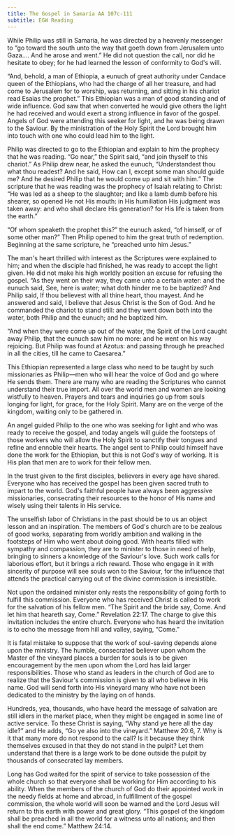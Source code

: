 ```yaml
---
title: The Gospel in Samaria AA 107c-111
subtitle: EGW Reading
---
```


While Philip was still in Samaria, he was directed by a heavenly messenger to “go toward the south unto the way that goeth down from Jerusalem unto Gaza.... And he arose and went.” He did not question the call, nor did he hesitate to obey; for he had learned the lesson of conformity to God's will.

“And, behold, a man of Ethiopia, a eunuch of great authority under Candace queen of the Ethiopians, who had the charge of all her treasure, and had come to Jerusalem for to worship, was returning, and sitting in his chariot read Esaias the prophet.” This Ethiopian was a man of good standing and of wide influence. God saw that when converted he would give others the light he had received and would exert a strong influence in favor of the gospel. Angels of God were attending this seeker for light, and he was being drawn to the Saviour. By the ministration of the Holy Spirit the Lord brought him into touch with one who could lead him to the light.

Philip was directed to go to the Ethiopian and explain to him the prophecy that he was reading. “Go near,” the Spirit said, “and join thyself to this chariot.” As Philip drew near, he asked the eunuch, “Understandest thou what thou readest? And he said, How can I, except some man should guide me? And he desired Philip that he would come up and sit with him.” The scripture that he was reading was the prophecy of Isaiah relating to Christ: “He was led as a sheep to the slaughter; and like a lamb dumb before his shearer, so opened He not His mouth: in His humiliation His judgment was taken away: and who shall declare His generation? for His life is taken from the earth.”

“Of whom speaketh the prophet this?” the eunuch asked, “of himself, or of some other man?” Then Philip opened to him the great truth of redemption. Beginning at the same scripture, he “preached unto him Jesus.”

The man's heart thrilled with interest as the Scriptures were explained to him; and when the disciple had finished, he was ready to accept the light given. He did not make his high worldly position an excuse for refusing the gospel. “As they went on their way, they came unto a certain water: and the eunuch said, See, here is water; what doth hinder me to be baptized? And Philip said, If thou believest with all thine heart, thou mayest. And he answered and said, I believe that Jesus Christ is the Son of God. And he commanded the chariot to stand still: and they went down both into the water, both Philip and the eunuch; and he baptized him.

“And when they were come up out of the water, the Spirit of the Lord caught away Philip, that the eunuch saw him no more: and he went on his way rejoicing. But Philip was found at Azotus: and passing through he preached in all the cities, till he came to Caesarea.”

This Ethiopian represented a large class who need to be taught by such missionaries as Philip—men who will hear the voice of God and go where He sends them. There are many who are reading the Scriptures who cannot understand their true import. All over the world men and women are looking wistfully to heaven. Prayers and tears and inquiries go up from souls longing for light, for grace, for the Holy Spirit. Many are on the verge of the kingdom, waiting only to be gathered in.

An angel guided Philip to the one who was seeking for light and who was ready to receive the gospel, and today angels will guide the footsteps of those workers who will allow the Holy Spirit to sanctify their tongues and refine and ennoble their hearts. The angel sent to Philip could himself have done the work for the Ethiopian, but this is not God's way of working. It is His plan that men are to work for their fellow men.

In the trust given to the first disciples, believers in every age have shared. Everyone who has received the gospel has been given sacred truth to impart to the world. God's faithful people have always been aggressive missionaries, consecrating their resources to the honor of His name and wisely using their talents in His service.

The unselfish labor of Christians in the past should be to us an object lesson and an inspiration. The members of God's church are to be zealous of good works, separating from worldly ambition and walking in the footsteps of Him who went about doing good. With hearts filled with sympathy and compassion, they are to minister to those in need of help, bringing to sinners a knowledge of the Saviour's love. Such work calls for laborious effort, but it brings a rich reward. Those who engage in it with sincerity of purpose will see souls won to the Saviour, for the influence that attends the practical carrying out of the divine commission is irresistible.

Not upon the ordained minister only rests the responsibility of going forth to fulfill this commission. Everyone who has received Christ is called to work for the salvation of his fellow men. “The Spirit and the bride say, Come. And let him that heareth say, Come.” Revelation 22:17. The charge to give this invitation includes the entire church. Everyone who has heard the invitation is to echo the message from hill and valley, saying, “Come.”

It is fatal mistake to suppose that the work of soul-saving depends alone upon the ministry. The humble, consecrated believer upon whom the Master of the vineyard places a burden for souls is to be given encouragement by the men upon whom the Lord has laid larger responsibilities. Those who stand as leaders in the church of God are to realize that the Saviour's commission is given to all who believe in His name. God will send forth into His vineyard many who have not been dedicated to the ministry by the laying on of hands.

Hundreds, yea, thousands, who have heard the message of salvation are still idlers in the market place, when they might be engaged in some line of active service. To these Christ is saying, “Why stand ye here all the day idle?” and He adds, “Go ye also into the vineyard.” Matthew 20:6, 7. Why is it that many more do not respond to the call? Is it because they think themselves excused in that they do not stand in the pulpit? Let them understand that there is a large work to be done outside the pulpit by thousands of consecrated lay members.

Long has God waited for the spirit of service to take possession of the whole church so that everyone shall be working for Him according to his ability. When the members of the church of God do their appointed work in the needy fields at home and abroad, in fulfillment of the gospel commission, the whole world will soon be warned and the Lord Jesus will return to this earth with power and great glory. “This gospel of the kingdom shall be preached in all the world for a witness unto all nations; and then shall the end come.” Matthew 24:14.